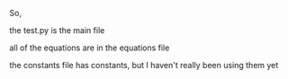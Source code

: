 So, 

the test.py is the main file

all of the equations are in the equations file

the constants file has constants, but I haven't really been using them yet
